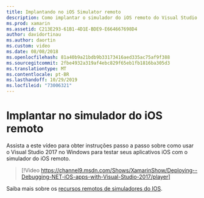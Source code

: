 ```yaml
---
title: Implantando no iOS Simulator remoto
description: Como implantar o simulador do iOS remoto do Visual Studio 2017 no Windows.
ms.prod: xamarin
ms.assetid: C213E293-61B1-4D1E-BDE9-E664667698D4
author: davidortinau
ms.author: daortin
ms.custom: video
ms.date: 08/08/2018
ms.openlocfilehash: 81a40b9a21bdb9b33173416aed335ac75af9f388
ms.sourcegitcommit: 2fbe4932a319af4ebc829f65eb1fb1816ba305d3
ms.translationtype: MT
ms.contentlocale: pt-BR
ms.lasthandoff: 10/29/2019
ms.locfileid: "73006321"
---
```

# <a name="deploy-to-the-remoted-ios-simulator"></a>Implantar no simulador do iOS remoto

Assista a este vídeo para obter instruções passo a passo sobre como usar o Visual Studio 2017 no Windows para testar seus aplicativos iOS com o simulador do iOS remoto.

> [!Video https://channel9.msdn.com/Shows/XamarinShow/Deploying--Debugging-NET-iOS-apps-with-Visual-Studio-2017/player]

Saiba mais sobre os [recursos remotos de simuladores do IOS](index.md).

